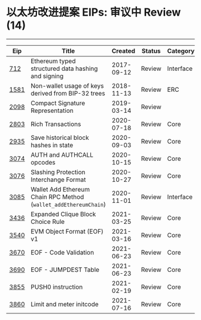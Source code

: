 
# 以太坊改进提案 EIPs: 审议中 Review (14)
---
| Eip                     | Title                                                            | Created    | Status | Category  | Type            |
| ----------------------- | ---------------------------------------------------------------- | ---------- | ------ | --------- | --------------- |
| [712](/zh/eip-712.md)   | Ethereum typed structured data hashing and signing               | 2017-09-12 | Review | Interface | Standards Track |
| [1581](/zh/eip-1581.md) | Non-wallet usage of keys derived from BIP-32 trees               | 2018-11-13 | Review | ERC       | Standards Track |
| [2098](/zh/eip-2098.md) | Compact Signature Representation                                 | 2019-03-14 | Review |           | Informational   |
| [2803](/zh/eip-2803.md) | Rich Transactions                                                | 2020-07-18 | Review | Core      | Standards Track |
| [2935](/zh/eip-2935.md) | Save historical block hashes in state                            | 2020-09-03 | Review | Core      | Standards Track |
| [3074](/zh/eip-3074.md) | AUTH and AUTHCALL opcodes                                        | 2020-10-15 | Review | Core      | Standards Track |
| [3076](/zh/eip-3076.md) | Slashing Protection Interchange Format                           | 2020-10-27 | Review | Core      | Standards Track |
| [3085](/zh/eip-3085.md) | Wallet Add Ethereum Chain RPC Method (`wallet_addEthereumChain`) | 2020-11-01 | Review | Interface | Standards Track |
| [3436](/zh/eip-3436.md) | Expanded Clique Block Choice Rule                                | 2021-03-25 | Review | Core      | Standards Track |
| [3540](/zh/eip-3540.md) | EVM Object Format (EOF) v1                                       | 2021-03-16 | Review | Core      | Standards Track |
| [3670](/zh/eip-3670.md) | EOF - Code Validation                                            | 2021-06-23 | Review | Core      | Standards Track |
| [3690](/zh/eip-3690.md) | EOF - JUMPDEST Table                                             | 2021-06-23 | Review | Core      | Standards Track |
| [3855](/zh/eip-3855.md) | PUSH0 instruction                                                | 2021-02-19 | Review | Core      | Standards Track |
| [3860](/zh/eip-3860.md) | Limit and meter initcode                                         | 2021-07-16 | Review | Core      | Standards Track |

    